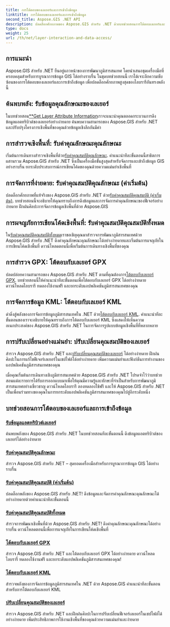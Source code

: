 ```yaml
---
title: การโต้ตอบของเลเยอร์และการเข้าถึงข้อมูล
linktitle: การโต้ตอบของเลเยอร์และการเข้าถึงข้อมูล
second_title: Aspose.GIS .NET API
description: ปลดล็อกศักยภาพของ Aspose.GIS สำหรับ .NET ด้วยบทช่วยสอนการโต้ตอบเลเยอร์และการเข้าถึงข้อมูลของเรา สำรวจการพัฒนาเชิงพื้นที่และจัดการฟีเจอร์ต่างๆ ได้อย่างราบรื่น
type: docs
weight: 25
url: /th/net/layer-interaction-and-data-access/
---
```

## การแนะนำ

Aspose.GIS สำหรับ .NET ยืนอยู่แถวหน้าของการพัฒนาภูมิสารสนเทศ โดยนำเสนอชุดเครื่องมือที่ครอบคลุมสำหรับการบูรณาการข้อมูล GIS ได้อย่างราบรื่น ในชุดบทช่วยสอนนี้ เราได้เจาะลึกความซับซ้อนของการโต้ตอบของเลเยอร์และการเข้าถึงข้อมูล เพื่อปลดล็อกศักยภาพสูงสุดของไลบรารีอันทรงพลังนี้

## ค้นพบพลัง: รับข้อมูลคุณลักษณะของเลเยอร์
 ในบทช่วยสอน[**Get Layer Attribute Information](./get-layer-attribute-information/)เราจะแนะนำคุณตลอดกระบวนการดึงข้อมูลแอตทริบิวต์ของเลเยอร์อย่างง่ายดาย ค้นพบความสามารถของ Aspose.GIS สำหรับ .NET และปรับปรุงโครงการเชิงพื้นที่ของคุณด้วยข้อมูลเชิงลึกอันมีค่า

## การสำรวจเชิงพื้นที่: รับค่าคุณลักษณะคุณลักษณะ
เริ่มต้นการเดินทางสำรวจเชิงพื้นที่ด้วย[รับค่าคุณสมบัติคุณลักษณะ](./get-feature-attribute-value/). คำแนะนำทีละขั้นตอนนี้สาธิตการผสานรวม Aspose.GIS สำหรับ .NET ซึ่งเป็นเครื่องมือขั้นสูงสุดสำหรับจัดการและเข้าถึงข้อมูล GIS อย่างราบรื่น ยกระดับประสบการณ์การเขียนโค้ดของคุณด้วยความแม่นยำเชิงพื้นที่

## การจัดการที่ง่ายดาย: รับค่าคุณสมบัติคุณลักษณะ (ค่าเริ่มต้น)
 ปลดล็อกศักยภาพที่แท้จริงของ Aspose.GIS สำหรับ .NET ด้วย[รับค่าคุณสมบัติคุณสมบัติ (ค่าเริ่มต้น)](./get-feature-attribute-value-default/). บทช่วยสอนนี้จะอธิบายให้คุณทราบถึงการดึงข้อมูลและการจัดการค่าคุณลักษณะของฟีเจอร์อย่างง่ายดาย ฝึกฝนศิลปะการจัดการข้อมูลเชิงพื้นที่ด้วย Aspose.GIS

## การผจญภัยการเขียนโค้ดเชิงพื้นที่: รับค่าคุณสมบัติคุณสมบัติทั้งหมด
 ใน[รับค่าคุณสมบัติคุณสมบัติทั้งหมด](./get-all-feature-attribute-values/)เราขอเชิญคุณมาสำรวจการพัฒนาภูมิสารสนเทศด้วย Aspose.GIS สำหรับ .NET ดึงค่าคุณลักษณะคุณลักษณะได้อย่างง่ายดายและเริ่มต้นการผจญภัยในการเขียนโค้ดเชิงพื้นที่ ดาวน์โหลดตอนนี้เพื่อเริ่มต้นการเดินทางเชิงพื้นที่ของคุณ

## การสำรวจ GPX: โต้ตอบกับเลเยอร์ GPX
ปลดปล่อยความสามารถของ Aspose.GIS สำหรับ .NET ตามที่คุณต้องการ[โต้ตอบกับเลเยอร์ GPX](./interact-with-gpx-layer/). บทช่วยสอนนี้ให้คำแนะนำทีละขั้นตอนเพื่อโต้ตอบกับเลเยอร์ GPX ได้อย่างง่ายดาย ดาวน์โหลดไลบรารี ทดลองใช้งานฟรี และยกระดับแอปพลิเคชันภูมิสารสนเทศของคุณ

## การจัดการข้อมูล KML: โต้ตอบกับเลเยอร์ KML
 ดำดิ่งสู่พลังของการจัดการข้อมูลภูมิสารสนเทศใน .NET ด้วย[โต้ตอบกับเลเยอร์ KML](./interact-with-kml-layer/). คำแนะนำทีละขั้นตอนของเราจะอธิบายให้คุณทราบถึงการโต้ตอบกับเลเยอร์ KML ซึ่งแสดงให้เห็นความอเนกประสงค์ของ Aspose.GIS สำหรับ .NET ในการจัดการรูปแบบข้อมูลเชิงพื้นที่ที่หลากหลาย

## การปรับเปลี่ยนอย่างแม่นยำ: ปรับเปลี่ยนคุณสมบัติของเลเยอร์
 สำรวจ Aspose.GIS สำหรับ .NET และ[ปรับเปลี่ยนคุณสมบัติของเลเยอร์](./modify-layer-features/) ได้อย่างง่ายดาย ฝึกฝนศิลปะในการแก้ไขฟีเจอร์เลเยอร์ในเชปไฟล์ได้อย่างง่ายดาย เพิ่มความแม่นยำและฟังก์ชันการทำงานของแอปพลิเคชันภูมิสารสนเทศของคุณ

เมื่อคุณเริ่มต้นการเดินทางเชิงภูมิสารสนเทศด้วย Aspose.GIS สำหรับ .NET โปรดจำไว้ว่าบทช่วยสอนแต่ละรายการได้รับการออกแบบมาเพื่อให้คุณมีความรู้และทักษะที่จำเป็นสำหรับการพัฒนาภูมิสารสนเทศอย่างเชี่ยวชาญ ดาวน์โหลดไลบรารี ลองทดลองใช้ฟรี และให้ Aspose.GIS สำหรับ .NET เป็นเพื่อนร่วมทางของคุณในการยกระดับแอปพลิเคชันภูมิสารสนเทศของคุณไปสู่อีกระดับหนึ่ง

## บทช่วยสอนการโต้ตอบของเลเยอร์และการเข้าถึงข้อมูล
### [รับข้อมูลแอตทริบิวต์เลเยอร์](./get-layer-attribute-information/)
ค้นพบพลังของ Aspose.GIS สำหรับ .NET ในบทช่วยสอนทีละขั้นตอนนี้ ดึงข้อมูลแอตทริบิวต์ของเลเยอร์ได้อย่างง่ายดาย 
### [รับค่าคุณสมบัติคุณลักษณะ](./get-feature-attribute-value/)
สำรวจ Aspose.GIS สำหรับ .NET – สุดยอดเครื่องมือสำหรับการบูรณาการข้อมูล GIS ได้อย่างราบรื่น
### [รับค่าคุณสมบัติคุณสมบัติ (ค่าเริ่มต้น)](./get-feature-attribute-value-default/)
ปลดล็อกพลังของ Aspose.GIS สำหรับ .NET! ดึงข้อมูลและจัดการค่าคุณลักษณะคุณลักษณะได้อย่างง่ายดายด้วยคำแนะนำทีละขั้นตอนนี้
### [รับค่าคุณสมบัติคุณสมบัติทั้งหมด](./get-all-feature-attribute-values/)
สำรวจการพัฒนาเชิงพื้นที่ด้วย Aspose.GIS สำหรับ .NET! ดึงค่าคุณลักษณะคุณลักษณะได้อย่างราบรื่น ดาวน์โหลดตอนนี้เพื่อการผจญภัยในการเขียนโค้ดเชิงพื้นที่
### [โต้ตอบกับเลเยอร์ GPX](./interact-with-gpx-layer/)
สำรวจ Aspose.GIS สำหรับ .NET และโต้ตอบกับเลเยอร์ GPX ได้อย่างง่ายดาย ดาวน์โหลดไลบรารี่ ทดลองใช้งานฟรี และยกระดับแอปพลิเคชันภูมิสารสนเทศของคุณ!
### [โต้ตอบกับเลเยอร์ KML](./interact-with-kml-layer/)
สำรวจพลังของการจัดการข้อมูลภูมิสารสนเทศใน .NET ด้วย Aspose.GIS คำแนะนำทีละขั้นตอนสำหรับการโต้ตอบกับเลเยอร์ KML 
### [ปรับเปลี่ยนคุณสมบัติของเลเยอร์](./modify-layer-features/)
สำรวจ Aspose.GIS สำหรับ .NET และฝึกฝนศิลปะในการปรับเปลี่ยนฟีเจอร์เลเยอร์ในเชปไฟล์ได้อย่างง่ายดาย เพิ่มประสิทธิภาพการใช้งานเชิงพื้นที่ของคุณด้วยความแม่นยำและง่ายดาย